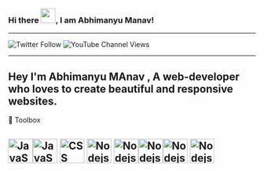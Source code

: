 ### Hi there <img src="https://raw.githubusercontent.com/MartinHeinz/MartinHeinz/master/wave.gif" width="30px">, I am Abhimanyu Manav!
---
<!--  sdc sdmpc mfsdkl mfm -->
<img alt="Twitter Follow" src="https://img.shields.io/twitter/follow/AbhimanyuManav?style=social">  <img alt="YouTube Channel Views" 
src="https://img.shields.io/youtube/channel/views/UCBLAJaZ2HzChzsrwP5k7JIg?style=social">

---

Hey I'm Abhimanyu MAnav ,  A web-developer who loves to create beautiful and responsive websites.
---


🧰 Toolbox

<img src="https://cdn.worldvectorlogo.com/logos/html5.svg" alt="JavaScript Logo" width="50" height="50"/><img src="https://cdn.worldvectorlogo.com/logos/javascript.svg" alt="JavaScript Logo" width="50" height="50"/> <img src="https://cdn.worldvectorlogo.com/logos/css3.svg" alt="CSS Logo" width="50" height="50"/> <img src="https://cdn.worldvectorlogo.com/logos/nodejs.svg" alt="Nodejs Logo" width="50" height="50"/> <img src="https://cdn.worldvectorlogo.com/logos/bootstrap-4.svg" alt="Nodejs Logo" width="50" height="50"/><img src="https://cdn.worldvectorlogo.com/logos/git.svg" alt="Nodejs Logo" width="50" height="50"/><img src="https://cdn.worldvectorlogo.com/logos/github-icon.svg" alt="Nodejs Logo" width="50" height="50"/> <img src="https://cdn.worldvectorlogo.com/logos/visual-studio-code-1.svg" alt="Nodejs Logo" width="50" height="50"/>     
---

 <!--
**veerabhimanyu/veerabhimanyu** is a ✨ _special_ ✨ repository because its `README.md` (this file) appears on your GitHub profile.

Here are some ideas to get you started:

- 🔭 I’m currently working on ...
- 🌱 I’m currently learning ...
- 👯 I’m looking to collaborate on ...
- 🤔 I’m looking for help with ...
- 💬 Ask me about ...
- 📫 How to reach me: ...
- 😄 Pronouns: ...
- ⚡ Fun fact: ...
-->
